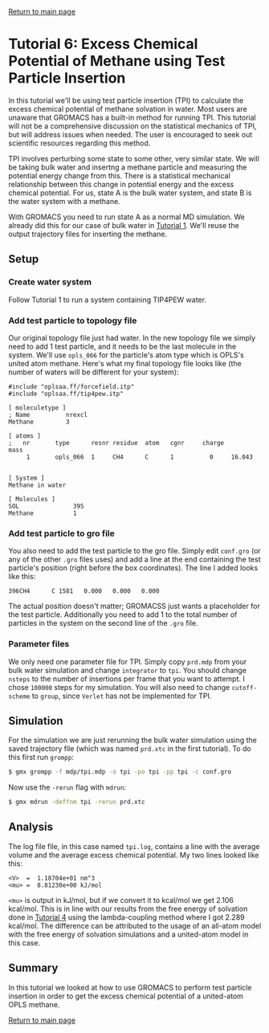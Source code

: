 [Return to main page](https://wesbarnett.github.io/gromacs-tutorials/)

Tutorial 6: Excess Chemical Potential of Methane using Test Particle Insertion
======================================================

In this tutorial we'll be using test particle insertion (TPI) to calculate the excess
chemical potential of methane solvation in water. Most users are unaware that
GROMACS has a built-in method for running TPI. This tutorial will not be a
comprehensive discussion on the statistical mechanics of TPI, but will address
issues when needed. The user is encouraged to seek out scientific resources
regarding this method.

TPI involves perturbing some state to some other, very similar state. We will be
taking bulk water and insertng a methane particle and measuring the
potential energy change from this. There is a statistical mechanical
relationship between this change in potential energy and the excess chemical
potential. For us, state A is the bulk water system, and state B is the water
system with a methane. 

With GROMACS you need to run state A as a normal MD simulation. We already did
this for our case of bulk water in [Tutorial 1](https://github.com/wesbarnett/gromacs-tutorials/blob/master/1_tip4pew_water/README.md). We'll reuse the output trajectory
files for inserting the methane.

Setup
-----

### Create water system

Follow Tutorial 1 to run a system containing TIP4PEW water.

### Add test particle to topology file

Our original topology file just had water. In the new topology file we simply
need to add 1 test particle, and it needs to be the last molecule in the system.
We'll use `opls_066` for the particle's atom type which is OPLS's united atom
methane. Here's what my final topology file looks like (the number of waters
will be different for your system):

    #include "oplsaa.ff/forcefield.itp"
    #include "oplsaa.ff/tip4pew.itp"

    [ moleculetype ]
    ; Name          nrexcl
    Methane         3

    [ atoms ]
    ;   nr       type      resnr residue  atom   cgnr     charge       mass
         1       opls_066  1     CH4      C      1          0     16.043


    [ System ]
    Methane in water

    [ Molecules ] 
    SOL               395
    Methane           1

### Add test particle to gro file

You also need to add the test particle to the gro file. Simply edit `conf.gro`
(or any of the other `.gro` files uses) and add a line at the end containing the
test particle's position (right before the box coordinates). The line I added
looks like this:

    396CH4      C 1581   0.000   0.000   0.000

The actual position doesn't matter; GROMACSS just wants a placeholder for the
test particle. Additionally you need to add 1 to the total number of particles
in the system on the second line of the `.gro` file.

### Parameter files

We only need one parameter file for TPI. Simply copy `prd.mdp` from your bulk
water simulation and change `integrator` to `tpi`. You should change `nsteps` to
the number of insertions per frame that you want to attempt. I chose `100000`
steps for my simulation. You will also need
to change `cutoff-scheme` to `group`, since `Verlet` has not be implemented for
TPI.

Simulation
----------

For the simulation we are just rerunning the bulk water simulation using the
saved trajectory file (which was named `prd.xtc` in the first tutorial). To do
this first run `grompp`:

```bash
$ gmx grompp -f mdp/tpi.mdp -o tpi -po tpi -pp tpi -c conf.gro
```

Now use the `-rerun` flag with `mdrun`:

```bash
$ gmx mdrun -deffnm tpi -rerun prd.xtc
```

Analysis
--------

The log file file, in this case named `tpi.log`, contains a line with the
average volume and the average excess chemical potential.  My two lines looked
like this: 

    <V>  =  1.18704e+01 nm^3
    <mu> =  8.81230e+00 kJ/mol

`<mu>` is output in kJ/mol, but if we convert it to kcal/mol we get 2.106
kcal/mol. This is in line with our results from the free energy of solvation
done in [Tutorial
4](https://github.com/wesbarnett/gromacs-tutorials/blob/master/1_tip4pew_water/README.m)
using the lambda-coupling method where I got 2.289 kcal/mol.  The difference can
be attributed to the usage of an all-atom model with the free energy of
solvation simulations and a united-atom model in this case.

Summary
-------

In this tutorial we looked at how to use GROMACS to perform test particle
insertion in order to get the excess chemical potential of a united-atom OPLS
methane.

[Return to main page](https://wesbarnett.github.io/gromacs-tutorials/)
